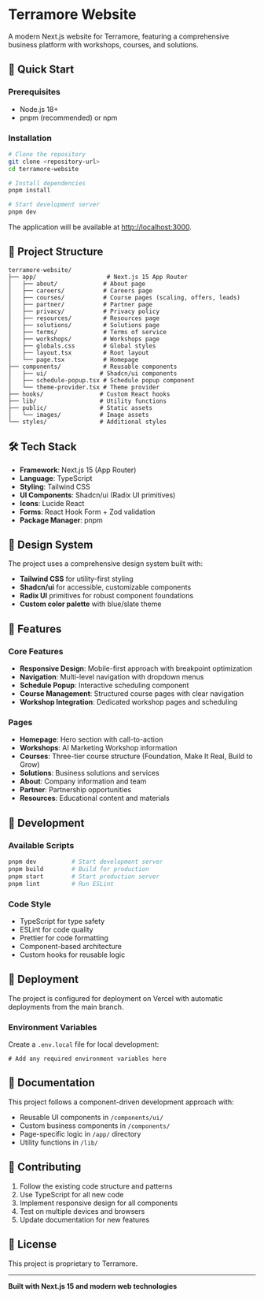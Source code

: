 # Terramore Website

A modern Next.js website for Terramore, featuring a comprehensive business platform with workshops, courses, and solutions.

## 🚀 Quick Start

### Prerequisites
- Node.js 18+ 
- pnpm (recommended) or npm

### Installation
```bash
# Clone the repository
git clone <repository-url>
cd terramore-website

# Install dependencies
pnpm install

# Start development server
pnpm dev
```

The application will be available at [http://localhost:3000](http://localhost:3000).

## 📁 Project Structure

```
terramore-website/
├── app/                    # Next.js 15 App Router
│   ├── about/             # About page
│   ├── careers/           # Careers page
│   ├── courses/           # Course pages (scaling, offers, leads)
│   ├── partner/           # Partner page
│   ├── privacy/           # Privacy policy
│   ├── resources/         # Resources page
│   ├── solutions/         # Solutions page
│   ├── terms/             # Terms of service
│   ├── workshops/         # Workshops page
│   ├── globals.css        # Global styles
│   ├── layout.tsx         # Root layout
│   └── page.tsx           # Homepage
├── components/            # Reusable components
│   ├── ui/               # Shadcn/ui components
│   ├── schedule-popup.tsx # Schedule popup component
│   └── theme-provider.tsx # Theme provider
├── hooks/                # Custom React hooks
├── lib/                  # Utility functions
├── public/               # Static assets
│   └── images/           # Image assets
└── styles/               # Additional styles
```

## 🛠️ Tech Stack

- **Framework**: Next.js 15 (App Router)
- **Language**: TypeScript
- **Styling**: Tailwind CSS
- **UI Components**: Shadcn/ui (Radix UI primitives)
- **Icons**: Lucide React
- **Forms**: React Hook Form + Zod validation
- **Package Manager**: pnpm

## 🎨 Design System

The project uses a comprehensive design system built with:
- **Tailwind CSS** for utility-first styling
- **Shadcn/ui** for accessible, customizable components
- **Radix UI** primitives for robust component foundations
- **Custom color palette** with blue/slate theme

## 📱 Features

### Core Features
- **Responsive Design**: Mobile-first approach with breakpoint optimization
- **Navigation**: Multi-level navigation with dropdown menus
- **Schedule Popup**: Interactive scheduling component
- **Course Management**: Structured course pages with clear navigation
- **Workshop Integration**: Dedicated workshop pages and scheduling

### Pages
- **Homepage**: Hero section with call-to-action
- **Workshops**: AI Marketing Workshop information
- **Courses**: Three-tier course structure (Foundation, Make It Real, Build to Grow)
- **Solutions**: Business solutions and services
- **About**: Company information and team
- **Partner**: Partnership opportunities
- **Resources**: Educational content and materials

## 🔧 Development

### Available Scripts
```bash
pnpm dev          # Start development server
pnpm build        # Build for production
pnpm start        # Start production server
pnpm lint         # Run ESLint
```

### Code Style
- TypeScript for type safety
- ESLint for code quality
- Prettier for code formatting
- Component-based architecture
- Custom hooks for reusable logic

## 🚀 Deployment

The project is configured for deployment on Vercel with automatic deployments from the main branch.

### Environment Variables
Create a `.env.local` file for local development:
```env
# Add any required environment variables here
```

## 📝 Documentation

This project follows a component-driven development approach with:
- Reusable UI components in `/components/ui/`
- Custom business components in `/components/`
- Page-specific logic in `/app/` directory
- Utility functions in `/lib/`

## 🤝 Contributing

1. Follow the existing code structure and patterns
2. Use TypeScript for all new code
3. Implement responsive design for all components
4. Test on multiple devices and browsers
5. Update documentation for new features

## 📄 License

This project is proprietary to Terramore.

---

**Built with Next.js 15 and modern web technologies**
